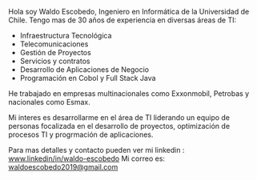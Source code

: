 Hola soy Waldo Escobedo, Ingeniero en Informática de la Universidad de Chile.
Tengo mas de 30 años de experiencia en diversas áreas de TI:
- Infraestructura Tecnológica
- Telecomunicaciones
- Gestión de Proyectos
- Servicios y contratos
- Desarrollo de Aplicaciones de Negocio
- Programación en Cobol y Full Stack Java
  
He trabajado en empresas multinacionales como Exxonmobil, Petrobas y nacionales como Esmax.

Mi interes es desarrollarme en el área de TI liderando un equipo de personas focalizada en el desarrollo de proyectos, optimización de procesos TI y progrmación de aplicaciones. 

Para mas detalles y contacto pueden ver mi linkedin : www.linkedin/in/waldo-escobedo
Mi correo es: waldoescobedo2019@gmail.com
  

